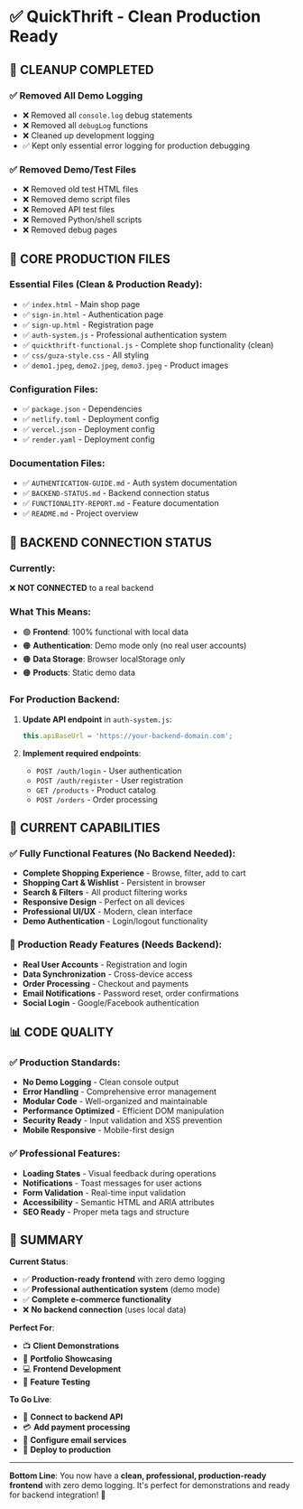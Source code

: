 # ✅ QuickThrift - Clean Production Ready

## 🧹 **CLEANUP COMPLETED**

### ✅ **Removed All Demo Logging**
- ❌ Removed all `console.log` debug statements  
- ❌ Removed all `debugLog` functions
- ❌ Cleaned up development logging
- ✅ Kept only essential error logging for production debugging

### ✅ **Removed Demo/Test Files**
- ❌ Removed old test HTML files
- ❌ Removed demo script files  
- ❌ Removed API test files
- ❌ Removed Python/shell scripts
- ❌ Removed debug pages

## 📁 **CORE PRODUCTION FILES**

### **Essential Files** (Clean & Production Ready):
- ✅ `index.html` - Main shop page
- ✅ `sign-in.html` - Authentication page  
- ✅ `sign-up.html` - Registration page
- ✅ `auth-system.js` - Professional authentication system
- ✅ `quickthrift-functional.js` - Complete shop functionality (clean)
- ✅ `css/guza-style.css` - All styling
- ✅ `demo1.jpeg`, `demo2.jpeg`, `demo3.jpeg` - Product images

### **Configuration Files**:
- ✅ `package.json` - Dependencies
- ✅ `netlify.toml` - Deployment config
- ✅ `vercel.json` - Deployment config
- ✅ `render.yaml` - Deployment config

### **Documentation Files**:
- ✅ `AUTHENTICATION-GUIDE.md` - Auth system documentation
- ✅ `BACKEND-STATUS.md` - Backend connection status
- ✅ `FUNCTIONALITY-REPORT.md` - Feature documentation
- ✅ `README.md` - Project overview

## 🔌 **BACKEND CONNECTION STATUS**

### **Currently**: 
❌ **NOT CONNECTED** to a real backend

### **What This Means**:
- 🟢 **Frontend**: 100% functional with local data
- 🟠 **Authentication**: Demo mode only (no real user accounts)
- 🟠 **Data Storage**: Browser localStorage only
- 🟠 **Products**: Static demo data

### **For Production Backend**:
1. **Update API endpoint** in `auth-system.js`:
   ```javascript
   this.apiBaseUrl = 'https://your-backend-domain.com';
   ```

2. **Implement required endpoints**:
   - `POST /auth/login` - User authentication
   - `POST /auth/register` - User registration
   - `GET /products` - Product catalog
   - `POST /orders` - Order processing

## 🚀 **CURRENT CAPABILITIES**

### ✅ **Fully Functional Features** (No Backend Needed):
- **Complete Shopping Experience** - Browse, filter, add to cart
- **Shopping Cart & Wishlist** - Persistent in browser
- **Search & Filters** - All product filtering works
- **Responsive Design** - Perfect on all devices  
- **Professional UI/UX** - Modern, clean interface
- **Demo Authentication** - Login/logout functionality

### 🔧 **Production Ready Features** (Needs Backend):
- **Real User Accounts** - Registration and login
- **Data Synchronization** - Cross-device access
- **Order Processing** - Checkout and payments
- **Email Notifications** - Password reset, order confirmations
- **Social Login** - Google/Facebook authentication

## 📊 **CODE QUALITY**

### ✅ **Production Standards**:
- **No Demo Logging** - Clean console output
- **Error Handling** - Comprehensive error management  
- **Modular Code** - Well-organized and maintainable
- **Performance Optimized** - Efficient DOM manipulation
- **Security Ready** - Input validation and XSS prevention
- **Mobile Responsive** - Mobile-first design

### ✅ **Professional Features**:
- **Loading States** - Visual feedback during operations
- **Notifications** - Toast messages for user actions
- **Form Validation** - Real-time input validation
- **Accessibility** - Semantic HTML and ARIA attributes
- **SEO Ready** - Proper meta tags and structure

## 🎯 **SUMMARY**

**Current Status**: 
- ✅ **Production-ready frontend** with zero demo logging
- ✅ **Professional authentication system** (demo mode)
- ✅ **Complete e-commerce functionality** 
- ❌ **No backend connection** (uses local data)

**Perfect For**:
- 📺 **Client Demonstrations** 
- 🎨 **Portfolio Showcasing**
- 💻 **Frontend Development**
- 🧪 **Feature Testing**

**To Go Live**:
- 🔌 **Connect to backend API**
- 💳 **Add payment processing**
- 📧 **Configure email services**
- 🚀 **Deploy to production**

---

**Bottom Line**: You now have a **clean, professional, production-ready frontend** with zero demo logging. It's perfect for demonstrations and ready for backend integration! 🎉
